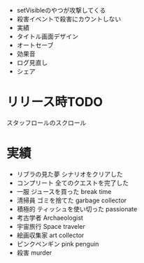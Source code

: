 
- setVisibleのやつが攻撃してくる
- 殺害イベントで殺害にカウントしない
- 実績
- タイトル画面デザイン
- オートセーブ
- 効果音
- ログ見直し
- シェア

# リリース時TODO
スタッフロールのスクロール

# 実績
- リブラの見た夢 シナリオをクリアした
- コンプリート 全てのクエストを完了した
- 一服 ジュースを買った break time
- 清掃員 ゴミを捨てた garbage collector
- 積極的 ティッシュを使い切った passionate
- 考古学者 Archaeologist
- 宇宙旅行 Space traveler
- 絵画収集家 art collector
- ピンクペンギン pink penguin
- 殺害 murder
